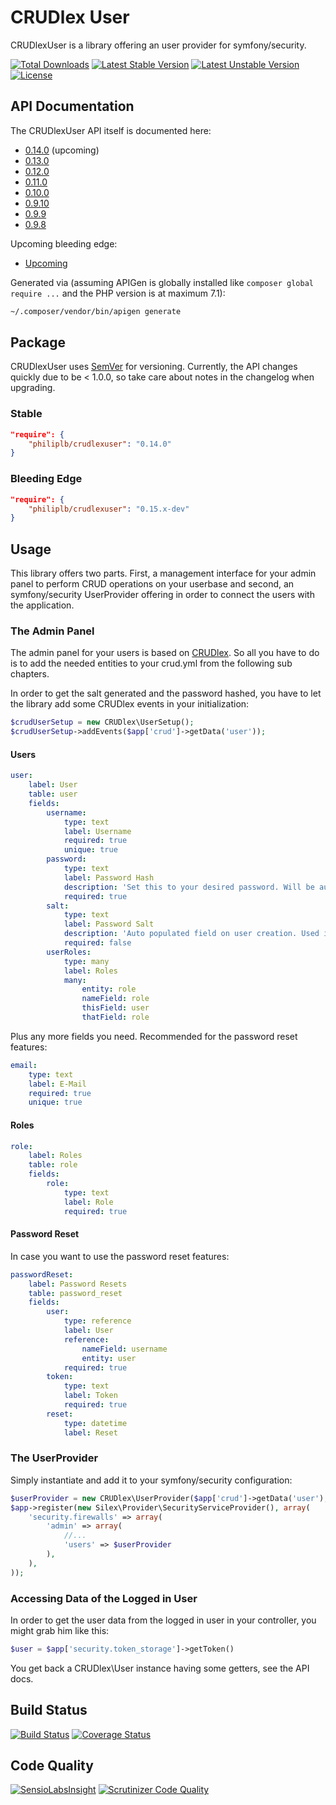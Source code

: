 CRUDlex User
============

CRUDlexUser is a library offering an user provider for symfony/security.

[![Total Downloads](https://poser.pugx.org/philiplb/crudlexuser/downloads.svg)](https://packagist.org/packages/philiplb/crudlexuser)
[![Latest Stable Version](https://poser.pugx.org/philiplb/crudlexuser/v/stable.svg)](https://packagist.org/packages/philiplb/crudlexuser)
[![Latest Unstable Version](https://poser.pugx.org/philiplb/crudlexuser/v/unstable.svg)](https://packagist.org/packages/philiplb/crudlexuser) [![License](https://poser.pugx.org/philiplb/crudlexuser/license.svg)](https://packagist.org/packages/philiplb/crudlexuser)

## API Documentation

The CRUDlexUser API itself is documented here:

* [0.14.0](http://philiplb.github.io/CRUDlexUser/docs/api/0.14.0/) (upcoming)
* [0.13.0](http://philiplb.github.io/CRUDlexUser/docs/api/0.13.0/)
* [0.12.0](http://philiplb.github.io/CRUDlexUser/docs/api/0.12.0/)
* [0.11.0](http://philiplb.github.io/CRUDlexUser/docs/api/0.11.0/)
* [0.10.0](http://philiplb.github.io/CRUDlexUser/docs/api/0.10.0/)
* [0.9.10](http://philiplb.github.io/CRUDlexUser/docs/api/0.9.10/)
* [0.9.9](http://philiplb.github.io/CRUDlexUser/docs/api/0.9.9/)
* [0.9.8](http://philiplb.github.io/CRUDlexUser/docs/api/0.9.8/)

Upcoming bleeding edge:

* [Upcoming](http://philiplb.github.io/CRUDlexUser/docs/api/upcoming/)

Generated via (assuming APIGen is globally installed like `composer global require ...` and the PHP version is at maximum 7.1):

```bash
~/.composer/vendor/bin/apigen generate
```


## Package

CRUDlexUser uses [SemVer](http://semver.org/) for versioning. Currently, the API changes quickly due to be < 1.0.0, so take
care about notes in the changelog when upgrading.

### Stable

```json
"require": {
    "philiplb/crudlexuser": "0.14.0"
}
```

### Bleeding Edge

```json
"require": {
    "philiplb/crudlexuser": "0.15.x-dev"
}
```

## Usage

This library offers two parts. First, a management interface for your admin panel to
perform CRUD operations on your userbase and second, an symfony/security UserProvider
offering in order to connect the users with the application.

### The Admin Panel

The admin panel for your users is based on [CRUDlex](https://github.com/philiplb/CRUDlex).
So all you have to do is to add the needed entities to your crud.yml from the
following sub chapters.

In order to get the salt generated and the password hashed, you have to let the
library add some CRUDlex events in your initialization:

```PHP
$crudUserSetup = new CRUDlex\UserSetup();
$crudUserSetup->addEvents($app['crud']->getData('user'));
```

#### Users

```yml
user:
    label: User
    table: user
    fields:
        username:
            type: text
            label: Username
            required: true
            unique: true
        password:
            type: text
            label: Password Hash
            description: 'Set this to your desired password. Will be automatically converted to an hash value not meant to be readable.'
            required: true
        salt:
            type: text
            label: Password Salt
            description: 'Auto populated field on user creation. Used internally.'
            required: false
        userRoles:
            type: many
            label: Roles
            many:
                entity: role
                nameField: role
                thisField: user
                thatField: role
```

Plus any more fields you need.
Recommended for the password reset features:

```yml
email:
    type: text
    label: E-Mail
    required: true
    unique: true
```

#### Roles

```yml
role:
    label: Roles
    table: role
    fields:
        role:
            type: text
            label: Role
            required: true
```

#### Password Reset

In case you want to use the password reset features:

```yml
passwordReset:
    label: Password Resets
    table: password_reset
    fields:
        user:
            type: reference
            label: User
            reference:
                nameField: username
                entity: user
            required: true
        token:
            type: text
            label: Token
            required: true
        reset:
            type: datetime
            label: Reset
```

### The UserProvider

Simply instantiate and add it to your symfony/security configuration:

```PHP
$userProvider = new CRUDlex\UserProvider($app['crud']->getData('user'), $app['crud']->getData('userRole'));
$app->register(new Silex\Provider\SecurityServiceProvider(), array(
    'security.firewalls' => array(
        'admin' => array(
            //...
            'users' => $userProvider
        ),
    ),
));
```

### Accessing Data of the Logged in User

In order to get the user data from the logged in user in your controller, you
might grab him like this:

```PHP
$user = $app['security.token_storage']->getToken()
```

You get back a CRUDlex\\User instance having some getters, see the API docs.

## Build Status

[![Build Status](https://travis-ci.org/philiplb/CRUDlexUser.svg?branch=master)](https://travis-ci.org/philiplb/CRUDlexUser)
[![Coverage Status](https://coveralls.io/repos/philiplb/CRUDlexUser/badge.png?branch=master)](https://coveralls.io/r/philiplb/CRUDlexUser?branch=master)

## Code Quality

[![SensioLabsInsight](https://insight.sensiolabs.com/projects/dd63ce7f-349f-42dd-8e71-076950b726e5/mini.png)](https://insight.sensiolabs.com/projects/dd63ce7f-349f-42dd-8e71-076950b726e5)
[![Scrutinizer Code Quality](https://scrutinizer-ci.com/g/philiplb/CRUDlexUser/badges/quality-score.png?b=master)](https://scrutinizer-ci.com/g/philiplb/CRUDlexUser/?branch=master)
